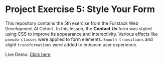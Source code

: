 # Project Exercise 5: Style Your Form  

This repository contains the 5th exercise from the Fullstack Web Development AI Cohort. In this lesson, the **Contact Us** form was styled using CSS to improve its appearance and interactivity. Various effects like `pseudo-classes` were applied to form elements. `Smooth transitions` and slight `transformations` were added to enhance user experience.  

Live Demo: [Click here](https://style-your-contact-us-form.netlify.app/)
